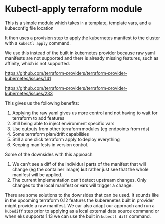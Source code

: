 # Kubectl-apply terraform module

This is a simple module which takes in a template, template vars, and a kubeconfig file location

It then uses a provision step to apply the kubernetes manifest to the cluster with a `kubectl apply` command.

We use this instead of the built in kubernetes provider because raw yaml manifests are not supported and there is already missing features, such as affinity, which is not supported.

https://github.com/terraform-providers/terraform-provider-kubernetes/issues/141

https://github.com/terraform-providers/terraform-provider-kubernetes/issues/233

This gives us the following benefits:

1. Applying the raw yaml gives us more control and not having to wait for terraform to add features
2. Still being able to inject environment specific vars
3. Use outputs from other terraform modules (eg endpoints from rds)
4. Some terraform plan/drift capabilities
5. Still a one click terraform apply to deploy everything
6. Keeping manifests in version control.

Some of the downsides with this approach

1. We can't see a diff of the individual parts of the manifest that will change (eg the container image) but rather just see that the whole manifest will be applied.
2. The current implementation can't detect upstream changes. Only changes to the local manifest or vars will trigger a change.

There are some solutions to the downsides that can be used. It sounds like in the upcoming terraform 0.12 features the kuberenetes built in provider might provide a raw manifest.
We can also adapt our approach and run a `kubediff` step prior to applying as a local external data source command or when eks supports 1.13 we can use the built in `kubectl diff` command.

